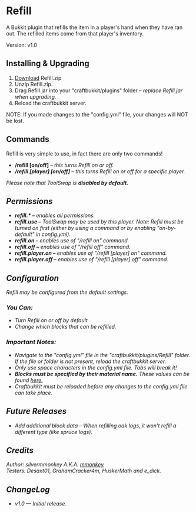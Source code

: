 <h1>Refill</h1>
<p>A Bukkit plugin that refills the item in a player's hand when they have ran out. The refilled items come from that player's inventory.</p>
<p>Version: v1.0</p>

<h2>Installing & Upgrading</h2>
<ol>
  <li><a href="http://dev.bukkit.org/bukkit-plugins/refill/">Download</a> Refill.zip</li>
  <li>Unzip Refill.zip.</li>
  <li>Drag Refill.jar into your "craftbukkit/plugins" folder <em>&ndash; replace Refill.jar when upgrading.</em></li>
  <li>Reload the craftbukkit server.</li>
</ol>
<p>NOTE: If you made changes to the "config.yml" file, your changes will NOT be lost.</p>

<h2>Commands</h2>
<p>Refill is very simple to use, in fact there are only two commands!</p>
<ul>
  <li><b>/refill [on/off]</b> <em>&ndash; this turns Refill on or off.<em></li>
  <li><b>/refill [player] [on/off]</b> <em>&ndash; this turns Refill on or off for a specific player.<em></li>
</ul>
<p>Please note that ToolSwap is <b>disabled by default.</b></p>

<h2>Permissions</h2>
<ul>
  <li><b>refill.* &ndash;</b> enables all permissions.</li>
  <li><b>refill.use &ndash;</b> ToolSwap may be used by this player. <em>Note: Refill must be turned on first (either by using a command or by enabling "on-by-default" in config.yml).</em></li>
  <li><b>refill.on &ndash;</b> enables use of "/refill on" command.</li>
  <li><b>refill.off &ndash;</b> enables use of "/refill off" command.</li>
  <li><b>refill.player.on &ndash;</b> enables use of "/refill [player] on" command.</li>
  <li><b>refill.player.off &ndash;</b> enables use of "/refill [player] off" command.</li>
</ul>

<h2>Configuration</h2>
<p>Refill may be configured from the default settings.</p>
<h3>You Can:</h3>
<ul>
  <li>Turn Refill on or off by default</li>
  <li>Change which blocks that can be refilled.</li>
</ul> 

<h3>Important Notes:</h3>
<ul>
  <li>Navigate to the "config.yml" file in the "craftbukkit/plugins/Refill" folder. If the file or folder is not present, reload the craftbukkit server.</li>
  <li>Only use space characters in the config.yml file. Tabs will break it!</li>
  <li><b>Blocks must be specified by their material name.</b> These values can be found <a href="http://jd.bukkit.org/dev/apidocs/org/bukkit/Material.html" target="_blank">here.</a></li>
  <li>Craftbukkit must be reloaded before any changes to the config.yml file can take place.</li>
</ul>

<h2>Future Releases</h2>
<ul>
   <li>Add additional block data &ndash; When refilling oak logs, it won't refill a different type (like spruce logs).</li>
</ul>

<h2>Credits</h2>
<p>Author: silvermmonkey A.K.A. <a href="http://forums.bukkit.org/members/mmonkey.90802399/">mmonkey</a><br>
Testers: Desaxt01, GrahamCracker4m, HuskerMath and e_dick.</p>

<h2>ChangeLog</h2>
<ul>
  <li>v1.0 <em>&mdash; Initial release.</em></li>
</ul>